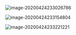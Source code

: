 ![image-20200424233026786](D:\Typora_pic\image-20200424233026786.png)

![image-20200424233154804](D:\Typora_pic\image-20200424233154804.png)

![image-20200424233221221](D:\Typora_pic\image-20200424233221221.png)
